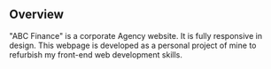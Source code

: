 <h2> Overview </h2> 

"ABC Finance" is a corporate Agency website. It is fully responsive in design. This webpage is developed as a personal project of mine to refurbish my front-end web development skills.